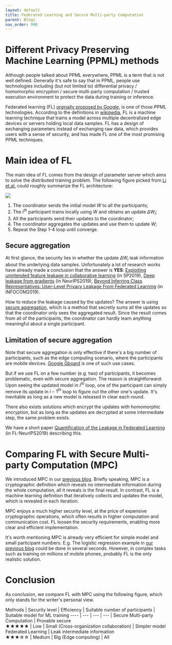 ```yaml
---
layout: default
title: Federated Learning and Secure Multi-party Computation
parent: Blogs
nav_order: 990
---
```


# Different Privacy Preserving Machine Learning (PPML) methods

Although people talked about PPML everywhere, PPML is a term that is not well defined.  Generally it's safe to say that in PPML, people use 
technologies including  (but not limited to) differential privacy / homomorphic encryption / secure multi-party computation / trusted 
execution environment to protect the data during training or inference. 

Federated learning (FL) [orginally proposed by Google](https://arxiv.org/abs/1602.05629v1), is one of those PPML technologies. According to the 
definitions in [wikipedia](https://en.wikipedia.org/wiki/Federated_learning), FL is a machine learning technique that trains a model 
across multiple decentralized edge devices or servers holding local data samples. FL has a design of exchanging parameters instead of 
exchanging raw data, which provides users with a sense of security, and has made FL one of the most promising PPML techniques.

# Main idea of FL

The main idea of FL comes from the design of parameter server which aims to solve the distributed training problem. The following figure
picked from [Li et.al.](https://www.groundai.com/project/federated-learning-challenges-methods-and-future-directions/1)
could roughly summarize the FL architecture:

![](https://storage.googleapis.com/groundai-web-prod/media/users/user_237920/project_386956/images/x10.png)

1.	The coordinator sends the initial model $W$ to all the participants;
2.	The $i^{th}$ participant trains locally using $W$ and obtains an update $\Delta W_i$;
3.	All the participants send their updates to the coordinator;
4.	The coordinator aggregates the updates and use them to update $W$;
5.  Repeat the Step 1-4 loop until converge.

## Secure aggregation

At first glance, the security lies in whether the update $\Delta W_i$ leak information about the underlying data samples. Unfortunately 
a lot of research works have already made a conclusion that the answer is **YES**: 
[Exploiting unintended feature leakage in collaborative learning](https://arxiv.org/abs/1805.04049) (in SP2019),
[Deep leakage from gradients](https://arxiv.org/abs/1906.08935) (in NeurIPS2019),
[Beyond Inferring Class Representatives: User-Level Privacy Leakage From Federated Learning](https://arxiv.org/abs/1812.00535) (in INFOCOM2019).

How to reduce the leakage caused by the updates? The answer is using [secure aggregation](https://eprint.iacr.org/2017/281.pdf), which is a method
that secretly sums all the updates so that the coordinator only sees the aggregated result. Since the result comes from all
of the participants, the coordinator can hardly learn anything meaningful about a single participant.

## Limitation of secure aggregation

Note that secure aggregation is only effective if there's a big number of participants, such as the edge computing scenario,
where the participants are mobile devices.  [Google Gboard](https://www.youtube.com/watch?v=89BGjQYA0uE) is one of such use cases.
 
But if we use FL on a few number (e.g. two) of participants, it becomes problematic, even with secure aggregation. 
The reason is straightforward: Upon seeing the updated model in $i^{th}$ loop, one of the participant can simply remove its update in $i-1^{th}$ loop to 
figure out the other one's update. It's inevitable as long as a new model is released in clear each round. 

There also exists solutions which encrypt the updates with homomorphic encryption, but as long as the updates are decrypted at some intermediate step, the same problem exists.

We have a short paper [Quantification of the Leakage in Federated Learning](https://arxiv.org/abs/1910.05467) (in FL-NeurIPS2019) describing this.

# Comparing FL with Secure Multi-party Computation (MPC)

We introduced MPC in our [previous blog](https://alibaba-gemini-lab.github.io/docs/blog/pvc/). Briefly speaking, 
MPC is a cryptographic definition which reveals no intermediate information during the whole computation, all it reveals is the final 
result. In contrast, FL is a machine learning definition that iteratively collects and updates the model, which is revealed in each 
iteration.

MPC enjoys a much higher security level, at the price of expensive cryptographic operations, which often results in higher computation 
and communication cost. FL loosen the security requirements, enabling more clear and efficient implementation. 

It's worth mentioning MPC is already very efficient for simple model and small participant numbers. E.g. The logistic regression example in [our previous blog](https://alibaba-gemini-lab.github.io/docs/blog/tfe/) could be done in several seconds. However, in complex tasks such as training on millions of mobile phones, 
probably FL is the only realistic solution.

# Conclusion

As conclusion, we compare FL with MPC using the following figure, which only stands for the writer's personal view.

Methods | Security level | Efficiency | Suitable number of participants | Suitable model for ML training 
----                | ---           | ---           | ---            | 
Secure Multi-party Computation  | Provable secure<br>★★★★★ | Low  | Small (Cross-organization collaboration)  |  Simpler model 
 Federated Learning |  Leak intermediate information<br>★★★☆☆ | Medium | Big (Edge computing)  | All

